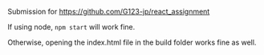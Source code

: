 Submission for https://github.com/G123-jp/react_assignment

If using node, `npm start` will work fine.

Otherwise, opening the index.html file in the build folder works fine as well.